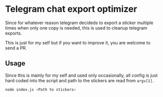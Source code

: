 # Telegram chat export optimizer

Since for whatever reason telegram decideds to export a sticker multiple times when only one copy is needed, this is used to cleanup telegram exports.

This is just for my self but if you want to improve it, you are welcome to send a PR.

## Usage

Since this is mainly for my self and used only occasionally, all config is just hard coded into the script and path to the stickers are read from `argv[1]`.

```sh
node index.js <Path to stickers>
```
